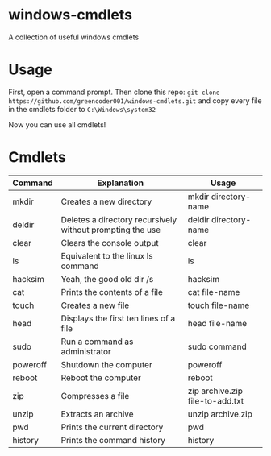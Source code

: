 # windows-cmdlets

A collection of useful windows cmdlets

# Usage

First, open a command prompt. Then clone this repo: `git clone https://github.com/greencoder001/windows-cmdlets.git` and copy every file in the cmdlets folder to `C:\Windows\system32`

Now you can use all cmdlets!

# Cmdlets


| Command | Explanation | Usage |
| ------ | ------ | ------ |
| mkdir | Creates a new directory | mkdir directory-name |
| deldir | Deletes a directory recursively without prompting the use | deldir directory-name |
| clear | Clears the console output | clear |
| ls | Equivalent to the linux ls command | ls |
| hacksim | Yeah, the good old dir /s | hacksim |
| cat | Prints the contents of a file | cat file-name |
| touch | Creates a new file | touch file-name |
| head | Displays the first ten lines of a file | head file-name |
| sudo | Run a command as administrator | sudo command |
| poweroff | Shutdown the computer | poweroff |
| reboot | Reboot the computer | reboot |
| zip | Compresses a file | zip archive.zip file-to-add.txt |
| unzip | Extracts an archive | unzip archive.zip |
| pwd | Prints the current directory | pwd |
| history | Prints the command history | history |